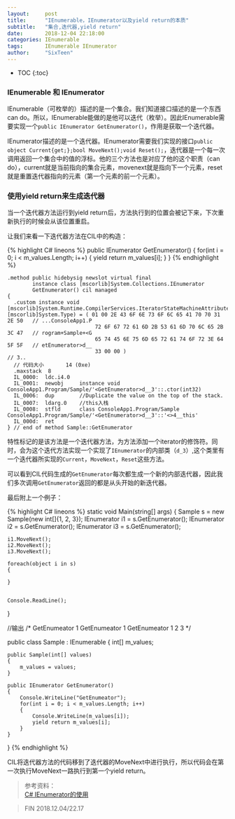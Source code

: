 ```yaml
---
layout:     post
title:      "IEnumerable，IEnumerator以及yield return的本质"
subtitle:   "集合,迭代器,yield return"
date:       2018-12-04 22:18:00
categories: IEnumerable
tags:       IEnumerable IEnumerator
author:     "SixTeen"
---
```


* TOC
{:toc}

### IEnumerable 和 IEnumerator

IEnumerable（可枚举的）描述的是一个集合。我们知道接口描述的是一个东西can do。所以，IEnumerable能做的是他可以迭代（枚举）。因此IEnumerable需要实现一个`public IEnumerator GetEnumerator()`，作用是获取一个迭代器。

IEnumerator描述的是一个迭代器。IEnumerator需要我们实现的接口`public object Current{get;};bool MoveNext();void Reset();`，迭代器是一个每一次调用返回一个集合中的值的浮标。他的三个方法也是对应了他的这个职责（can do），current就是当前指向的集合元素，movenext就是指向下一个元素，reset就是重置迭代器指向的元素（第一个元素的前一个元素）。

### 使用yield return来生成迭代器

当一个迭代器方法运行到yield return后，方法执行到的位置会被记下来，下次重新执行的时候会从该位置重启。

让我们来看一下迭代器方法在CIL中的构造：

{% highlight C# lineons %}
public IEnumerator GetEnumerator()
{
    for(int i = 0; i < m_values.Length; i++)
    {
        yield return m_values[i];
    }
}
{% endhighlight %}

```
.method public hidebysig newslot virtual final 
        instance class [mscorlib]System.Collections.IEnumerator 
        GetEnumerator() cil managed
{
  .custom instance void [mscorlib]System.Runtime.CompilerServices.IteratorStateMachineAttribute::.ctor(class [mscorlib]System.Type) = ( 01 00 2E 43 6F 6E 73 6F 6C 65 41 70 70 31 2E 50   // ...ConsoleApp1.P                 
                            72 6F 67 72 61 6D 2B 53 61 6D 70 6C 65 2B 3C 47   // rogram+Sample+<G
                            65 74 45 6E 75 6D 65 72 61 74 6F 72 3E 64 5F 5F   // etEnumerator>d__
                            33 00 00 )                                        // 3..
  // 代码大小       14 (0xe)
  .maxstack  8
  IL_0000:  ldc.i4.0
  IL_0001:  newobj     instance void ConsoleApp1.Program/Sample/'<GetEnumerator>d__3'::.ctor(int32)
  IL_0006:  dup        //Duplicate the value on the top of the stack.
  IL_0007:  ldarg.0	   //this入栈
  IL_0008:  stfld      class ConsoleApp1.Program/Sample ConsoleApp1.Program/Sample/'<GetEnumerator>d__3'::'<>4__this'
  IL_000d:  ret
} // end of method Sample::GetEnumerator
```

特性标记的是该方法是一个迭代器方法，为方法添加一个iterator的修饰符。同时，会为这个迭代方法实现一个实现了`IEnumerator`的内部类（`d_3`）,这个类里有一个迭代器所实现的`Current`，`MoveNext`，`Reset`这些方法。

可以看到CIL代码生成的`GetEnumerator`每次都生成一个新的内部迭代器，因此我们多次调用`GetEnumerator`返回的都是从头开始的新迭代器。

最后附上一个例子：

{% highlight C# lineons %}
static void Main(string[] args)
{
    Sample s = new Sample(new int[]{1, 2, 3});
    IEnumerator i1 = s.GetEnumerator();
    IEnumerator i2 = s.GetEnumerator();
    IEnumerator i3 = s.GetEnumerator();

    i1.MoveNext();
    i2.MoveNext();
    i3.MoveNext();

    foreach(object i in s)
    {

    }


    Console.ReadLine();
}

//输出
/*
GetEnumeator
1
GetEnumeator
1
GetEnumeator
1
2
3
*/

public class Sample : IEnumerable
{
    int[] m_values;

    public Sample(int[] values)
    {
        m_values = values;
    }

    public IEnumerator GetEnumerator()
    {
        Console.WriteLine("GetEnumeator");
        for(int i = 0; i < m_values.Length; i++)
        {
            Console.WriteLine(m_values[i]);
            yield return m_values[i];
        }
    }
}
{% endhighlight %}

CIL将迭代器方法的代码移到了迭代器的MoveNext中进行执行，所以代码会在第一次执行MoveNext一路执行到第一个yield return。

>参考资料：<br>[C# IEnumerator的使用](https://www.cnblogs.com/w-wfy/p/7418459.html)

>FIN 2018.12.04/22.17